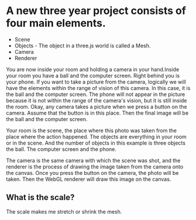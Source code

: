 # A new three year project consists of four main elements.

- Scene
- Objects - The object in a three.js world is called a Mesh.
- Camera
- Renderer

You are now inside your room and holding a camera in your hand.Inside your room you have a ball and the computer screen. Right behind you is your phone. If you want to take a picture from the camera, logically we will have the elements within the range of vision of this camera. In this case, it is the ball and the computer screen. The phone will not appear in the picture because it is not within the range of the camera's vision, but it is still inside the room. Okay, any camera takes a picture when we press a button on the camera. Assume that the button is in this place. Then the final image will be the ball and the computer screen.

Your room is the scene, the place where this photo was taken from the place where the action happened. The objects are everything in your room or in the scene. And the number of objects in this example is three objects the ball. The computer screen and the phone.

The camera is the same camera with which the scene was shot, and the renderer is the process of drawing the image taken from the camera onto the canvas. Once you press the button on the camera, the photo will be taken. Then the WebGL renderer will draw this image on the canvas.

## What is the scale?

The scale makes me stretch or shrink the mesh.
